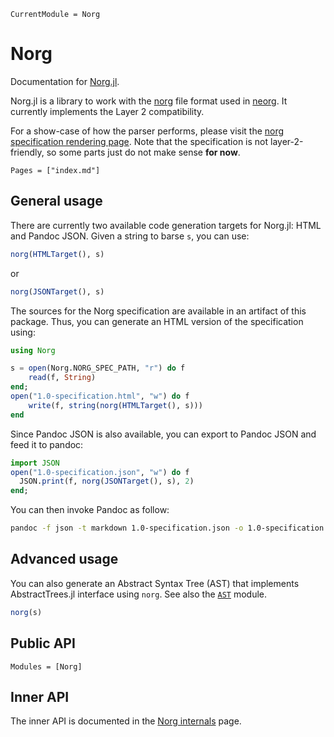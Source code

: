 ```@meta
CurrentModule = Norg
```

# Norg

Documentation for [Norg.jl](https://github.com/klafyvel/Norg.jl).

Norg.jl is a library to work with the [norg](https://github.com/nvim-neorg/norg-specs) file format used in [neorg](https://github.com/nvim-neorg/neorg). It currently implements the Layer 2 compatibility.

For a show-case of how the parser performs, please visit the [norg specification rendering page](1.0-specification/index.html). Note that the specification is not layer-2-friendly, so some parts just do not make sense **for now**.

```@contents
Pages = ["index.md"]
```

## General usage

There are currently two available code generation targets for Norg.jl: HTML and Pandoc JSON. Given a string to barse `s`, you can use:

```julia
norg(HTMLTarget(), s)
```

or

```julia
norg(JSONTarget(), s)
```

The sources for the Norg specification are available in an artifact of this package. Thus, you can generate an HTML version of the specification using:

```julia
using Norg

s = open(Norg.NORG_SPEC_PATH, "r") do f
    read(f, String)
end;
open("1.0-specification.html", "w") do f
    write(f, string(norg(HTMLTarget(), s)))
end
```

Since Pandoc JSON is also available, you can export to Pandoc JSON and feed it to pandoc:

```julia
import JSON
open("1.0-specification.json", "w") do f
  JSON.print(f, norg(JSONTarget(), s), 2)
end;
```

You can then invoke Pandoc as follow:
```bash
pandoc -f json -t markdown 1.0-specification.json -o 1.0-specification.md
```

## Advanced usage

You can also generate an Abstract Syntax Tree (AST) that implements AbstractTrees.jl interface using `norg`. See also the [`AST`](@ref) module.

```julia
norg(s)
```

## Public API

```@autodocs
Modules = [Norg]
```

## Inner API

The inner API is documented in the [Norg internals](internals/index.html) page.


